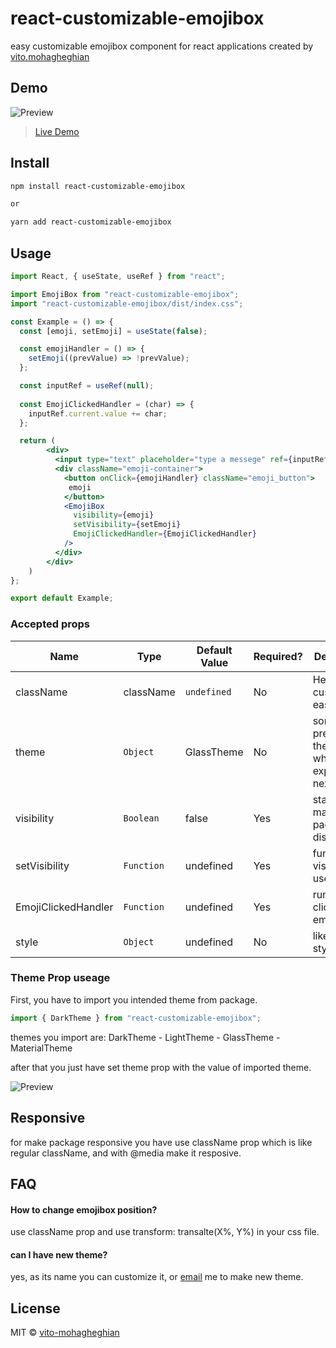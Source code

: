 # react-customizable-emojibox

easy customizable emojibox component for react applications created by [vito.mohagheghian](https://github.com/vito-mohagheghian)

## Demo

![Preview](/preview/preview.gif)  

> [Live Demo](https://google/com)

## Install

```bash
npm install react-customizable-emojibox

or 

yarn add react-customizable-emojibox
```

## Usage

```jsx
import React, { useState, useRef } from "react";

import EmojiBox from "react-customizable-emojibox";
import "react-customizable-emojibox/dist/index.css";  

const Example = () => {
  const [emoji, setEmoji] = useState(false);

  const emojiHandler = () => {
    setEmoji((prevValue) => !prevValue);
  };

  const inputRef = useRef(null);
  
  const EmojiClickedHandler = (char) => {
    inputRef.current.value += char;
  };

  return (
        <div>
          <input type="text" placeholder="type a messege" ref={inputRef} />
          <div className="emoji-container">
            <button onClick={emojiHandler} className="emoji_button">
             emoji
            </button>
            <EmojiBox
              visibility={emoji}
              setVisibility={setEmoji}
              EmojiClickedHandler={EmojiClickedHandler}
            />
          </div>
        </div>
    )
};

export default Example;

```

### Accepted props

| Name                    | Type       | Default Value | Required? | Description                                                                                             |
| ----------------------- | ---------- | ------------- | --------- | -------------------------- |
| className |  className | `undefined` | No | Help you to customize it easily.                   
| theme | `Object` |  GlassTheme | No | some predesigned themes which I explained in next part
| visibility | `Boolean` |  false | Yes | state that manage package display
| setVisibility | `Function` | undefined | Yes | function of visibility useState
| EmojiClickedHandler | `Function` | undefined | Yes | run on clicking emoji
| style | `Object` | undefined  | No | like regular style

### Theme Prop useage

First, you have to import you intended theme from package.

```jsx
import { DarkTheme } from "react-customizable-emojibox";
```

themes you import are:
DarkTheme - LightTheme - GlassTheme - MaterialTheme

after that you just have set theme prop with the value of imported theme.

![Preview](https://images2.imgbox.com/c1/3c/k1OaOAAs_o.png)  

## Responsive

for make package responsive you have use className prop which is like regular className, and with @media make it resposive.


## FAQ

#### How to change emojibox position?

use className prop and use transform: transalte(X%, Y%) in your css file.

#### can I have new theme?

yes, as its name you can customize it, or [email](mailto:vito.mohagheghian@gmail.com) me to make new theme.


## License

MIT © [vito-mohagheghian](https://github.com/vito-mohagheghian)
